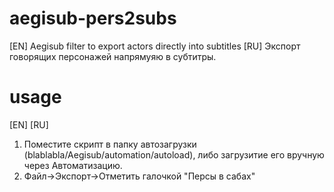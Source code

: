 # aegisub-pers2subs
[EN]
Aegisub filter to export actors directly into subtitles
[RU]
Экспорт говорящих персонажей напрямуяю в субтитры.

# usage
[EN]
[RU]
1. Поместите скрипт в папку автозагрузки (blablabla/Aegisub/automation/autoload), либо загрузитие его вручную через Автоматизацию.
2. Файл->Экспорт->Отметить галочкой "Персы в сабах"
